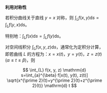 <div style="float: left; width: 64%; padding: 1%;">

**利用对称性**

若积分曲线关于直线 $y=x$ 对称，则 $\int_{L} f(x, y) \mathrm{d} s=\int_{L} f(y, x) \mathrm{d} s$。

特别地：$\int_{L} f(x) \mathrm{d} s=\int_{L} f(y) \mathrm{d} s$。

对空间线积分 $\int_{L} f(x, y, z) \mathrm{d} s$，通常化为定积分计算，即若曲线 $L$ 的方程为：$x=x(t)$，$y=y(t)$，$z=z(t)(\alpha \leqslant t \leqslant \beta)$，则

$$
\int_{L} f(x, y, z) \mathrm{d} s=\int_{a}^{\beta} f[x(t), y(t), z(t)] \sqrt{x^{\prime 2}(t)+y^{\prime 2}(t)+z^{\prime 2}(t)} \mathrm{d} t
$$

</div>
<div style="float: right; width: 26%; padding: 1%;">

</div>
<div style="clear: both;"></div>
